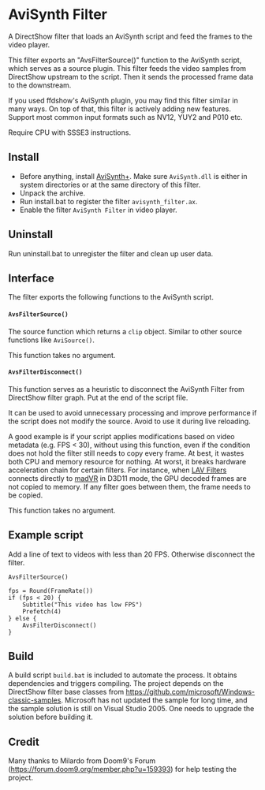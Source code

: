 # AviSynth Filter

A DirectShow filter that loads an AviSynth script and feed the frames to the video player.

This filter exports an "AvsFilterSource()" function to the AviSynth script, which serves as a source plugin. This filter feeds the video samples from DirectShow upstream to the script. Then it sends the processed frame data to the downstream.

If you used ffdshow's AviSynth plugin, you may find this filter similar in many ways. On top of that, this filter is actively adding new features. Support most common input formats such as NV12, YUY2 and P010 etc.

Require CPU with SSSE3 instructions.

## Install

* Before anything, install [AviSynth+](https://github.com/AviSynth/AviSynthPlus/). Make sure `AviSynth.dll` is either in system directories or at the same directory of this filter.
* Unpack the archive.
* Run install.bat to register the filter `avisynth_filter.ax`.
* Enable the filter `AviSynth Filter` in video player.

## Uninstall

Run uninstall.bat to unregister the filter and clean up user data.

## Interface

The filter exports the following functions to the AviSynth script.

#### `AvsFilterSource()`

The source function which returns a `clip` object. Similar to other source functions like `AviSource()`.

This function takes no argument.

#### `AvsFilterDisconnect()`

This function serves as a heuristic to disconnect the AviSynth Filter from DirectShow filter graph. Put at the end of the script file.

It can be used to avoid unnecessary processing and improve performance if the script does not modify the source. Avoid to use it during live reloading.

A good example is if your script applies modifications based on video metadata (e.g. FPS < 30), without using this function, even if the condition does not hold the filter still needs to copy every frame. At best, it wastes both CPU and memory resource for nothing. At worst, it breaks hardware acceleration chain for certain filters. For instance, when [LAV Filters](https://github.com/Nevcairiel/LAVFilters) connects directly to [madVR](http://www.madvr.com/) in D3D11 mode, the GPU decoded frames are not copied to memory. If any filter goes between them, the frame needs to be copied.

This function takes no argument.

## Example script

Add a line of text to videos with less than 20 FPS. Otherwise disconnect the filter.

```
AvsFilterSource()

fps = Round(FrameRate())
if (fps < 20) {
    Subtitle("This video has low FPS")
    Prefetch(4)
} else {
    AvsFilterDisconnect()
}
```

## Build

A build script `build.bat` is included to automate the process. It obtains dependencies and triggers compiling. The project depends on the DirectShow filter base classes from https://github.com/microsoft/Windows-classic-samples. Microsoft has not updated the sample for long time, and the sample solution is still on Visual Studio 2005. One needs to upgrade the solution before building it.

## Credit

Many thanks to Milardo from Doom9's Forum (https://forum.doom9.org/member.php?u=159393) for help testing the project.
